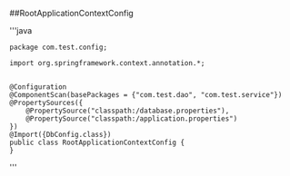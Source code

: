 ##RootApplicationContextConfig

'''java

	package com.test.config;

	import org.springframework.context.annotation.*;


	@Configuration
	@ComponentScan(basePackages = {"com.test.dao", "com.test.service"})
	@PropertySources({
        @PropertySource("classpath:/database.properties"),
        @PropertySource("classpath:/application.properties")
	})
	@Import({DbConfig.class})
	public class RootApplicationContextConfig {
	}


'''

